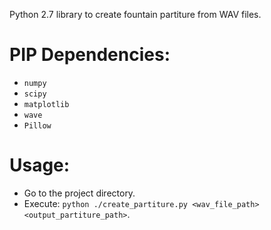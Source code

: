 Python 2.7 library to create fountain partiture from WAV files.

# PIP Dependencies:
- `numpy`
- `scipy`
- `matplotlib`
- `wave`
- `Pillow`

# Usage:
- Go to the project directory.
- Execute: `python ./create_partiture.py <wav_file_path> <output_partiture_path>`.